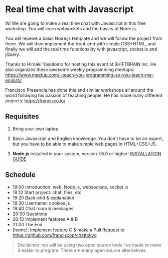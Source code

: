 # Real time chat with Javascript
Wi
We are going to make a real time chat with Javascript in this free workshop. You will learn websockets and the basics of Node.js.

You will receive a basic Node.js template and we will follow the project from there. We will then implement the front-end with simple CSS+HTML, and finally we will add the real time functionality with javascript, socket.io and jQuery.

Thanks to Hiroaki Yasutomo for hosting this event at SHIFTBRAIN Inc. He also organizes these awesome weekly programming meetups: https://www.meetup.com/i-teach-you-programming-so-you-teach-me-english/

Francisco Presencia has done this and similar workshops all around the world following his passion of teaching people. He has made many different projects: https://francisco.io/



## Requisites

1. Bring your own laptop.

2. Basic Javascript and English knowledge. You don't have to be an expert, but you have to be able to make simple web pages in HTML+CSS+JS.

3. **Node.js** installed in your system, version 7.6.0 or higher: [INSTALLATION GUIDE](https://www.taniarascia.com/how-to-install-and-use-node-js-and-npm-mac-and-windows/)



## Schedule

- 19:00 Introduction: web, Node.js, websockets, socket.io
- 19:10 Start project: chat, files, etc
- 19:20 Back-end & explanation
- 19:30 Username: cookies.js
- 19:40 Chat room & messages
- 20:00 Questions
- 20:10 Implement features A & B
- 21:00 The End
- [home]: Implement feature C & make a Pull Request to https://github.com/franciscop/chattokyo

> Disclaimer: we will be using two open source tools I've made to make it easier to program. There are many open source alternatives.
